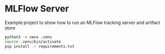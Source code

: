 # MLFlow Server

Example project to show how to run an MLFlow tracking server and artifact store

```bash
python3 -m venv .venv
source .venv/bin/activate
pip install -r requirements.txt
```